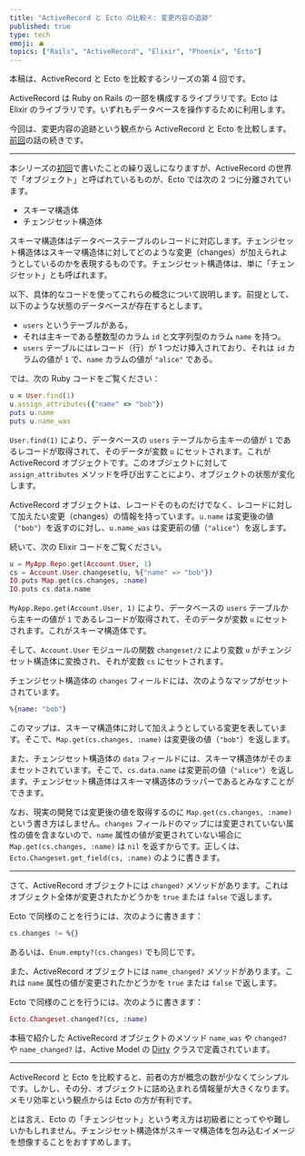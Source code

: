 ```yaml
---
title: "ActiveRecord と Ecto の比較④: 変更内容の追跡"
published: true
type: tech
emoji: 🫐
topics: ["Rails", "ActiveRecord", "Elixir", "Phoenix", "Ecto"]
---
```


本稿は、ActiveRecord と Ecto を比較するシリーズの第 4 回です。

ActiveRecord は Ruby on Rails の一部を構成するライブラリです。Ecto は Elixir のライブラリです。いずれもデータベースを操作するために利用します。

今回は、変更内容の追跡という観点から ActiveRecord と Ecto を比較します。[前回](https://zenn.dev/tkrd/articles/active-record-and-ecto-validations)の話の続きです。

----

本シリーズの[初回](https://zenn.dev/tkrd/articles/active-record-and-ecto-before-save)で書いたことの繰り返しになりますが、ActiveRecord の世界で「オブジェクト」と呼ばれているものが、Ecto では次の 2 つに分離されています。

* スキーマ構造体
* チェンジセット構造体

スキーマ構造体はデータベーステーブルのレコードに対応します。チェンジセット構造体はスキーマ構造体に対してどのような変更（changes）が加えられようとしているのかを表現するものです。チェンジセット構造体は、単に「チェンジセット」とも呼ばれます。

以下、具体的なコードを使ってこれらの概念について説明します。前提として、以下のような状態のデータベースが存在するとします。

* `users` というテーブルがある。
* それは主キーである整数型のカラム `id` と文字列型のカラム `name` を持つ。
* `users` テーブルにはレコード（行）が 1 つだけ挿入されており、それは `id` カラムの値が `1` で、`name` カラムの値が `"alice"` である。

では、次の Ruby コードをご覧ください：

```ruby
u = User.find(1)
u.assign_attributes({"name" => "bob"})
puts u.name
puts u.name_was
```

`User.find(1)` により、データベースの `users` テーブルから主キーの値が `1` であるレコードが取得されて、そのデータが変数 `u` にセットされます。これが ActiveRecord オブジェクトです。このオブジェクトに対して `assign_attributes` メソッドを呼び出すことにより、オブジェクトの状態が変化します。

ActiveRecord オブジェクトは、レコードそのものだけでなく、レコードに対して加えたい変更（changes）の情報を持っています。`u.name` は変更後の値（`"bob"`）を返すのに対し、`u.name_was` は変更前の値（`"alice"`）を返します。

続いて、次の Elixir コードをご覧ください。

```elixir
u = MyApp.Repo.get(Account.User, 1)
cs = Account.User.changeset(u, %{"name" => "bob"})
IO.puts Map.get(cs.changes, :name)
IO.puts cs.data.name
```

`MyApp.Repo.get(Account.User, 1)` により、データベースの `users` テーブルから主キーの値が `1` であるレコードが取得されて、そのデータが変数 `u` にセットされます。これがスキーマ構造体です。

そして、`Account.User` モジュールの関数 `changeset/2` により変数 `u` がチェンジセット構造体に変換され、それが変数 `cs` にセットされます。

チェンジセット構造体の `changes` フィールドには、次のようなマップがセットされています。

```elixir
%{name: "bob"}
```

このマップは、スキーマ構造体に対して加えようとしている変更を表しています。そこで、`Map.get(cs.changes, :name)` は変更後の値（`"bob"`）を返します。

また、チェンジセット構造体の `data` フィールドには、スキーマ構造体がそのままセットされています。そこで、`cs.data.name` は変更前の値（`"alice"`）を返します。チェンジセット構造体はスキーマ構造体のラッパーであるとみなすことができます。

なお、現実の開発では変更後の値を取得するのに `Map.get(cs.changes, :name)` という書き方はしません。`changes` フィールドのマップには変更されていない属性の値を含まないので、`name` 属性の値が変更されていない場合に `Map.get(cs.changes, :name)` は `nil` を返すからです。正しくは、`Ecto.Changeset.get_field(cs, :name)` のように書きます。

----

さて、ActiveRecord オブジェクトには `changed?` メソッドがあります。これはオブジェクト全体が変更されたかどうかを `true` または `false` で返します。

Ecto で同様のことを行うには、次のように書きます：

```elixir
cs.changes != %{}
```

あるいは、`Enum.empty?(cs.changes)` でも同じです。

また、ActiveRecord オブジェクトには `name_changed?` メソッドがあります。これは `name` 属性の値が変更されたかどうかを `true` または `false` で返します。

Ecto で同様のことを行うには、次のように書きます：

```elixir
Ecto.Changeset.changed?(cs, :name)
```

本稿で紹介した ActiveRecord オブジェクトのメソッド `name_was` や `changed?` や `name_changed?` は、Active Model の [Dirty](https://api.rubyonrails.org/v7.1/classes/ActiveModel/Dirty.html) クラスで定義されています。

----

ActiveRecord と Ecto を比較すると、前者の方が概念の数が少なくてシンプルです。しかし、その分、オブジェクトに詰め込まれる情報量が大きくなります。メモリ効率という観点からは Ecto の方が有利です。

とは言え、Ecto の「チェンジセット」という考え方は初級者にとってやや難しいかもしれません。チェンジセット構造体がスキーマ構造体を包み込むイメージを想像することをおすすめします。
